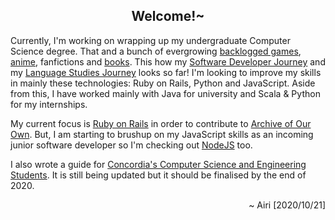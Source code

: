 <h2 align="center">Welcome!~</h2>

Currently, I'm working on wrapping up my undergraduate Computer Science degree. That and a bunch of evergrowing [backlogged games](https://howlongtobeat.com/user.php?n=airi_14x), [anime](https://anilist.co/user/airi14x/), fanfictions and [books](https://www.goodreads.com/user/show/69873775-airi-chow). This how my [Software Developer Journey](https://airi-14x.github.io/projects) and my [Language Studies Journey](https://airi-14x.github.io/languages) looks so far! I'm looking to improve my skills in mainly these technologies: Ruby on Rails, Python and JavaScript. Aside from this, I have worked mainly with Java for university and Scala & Python for my internships.

My current focus is [Ruby on Rails](https://github.com/airi-14x/TheOdinProject-Rails) in order to contribute to [Archive of Our Own](https://github.com/otwcode/otwarchive). But, I am starting to brushup on my JavaScript skills as an incoming junior software developer so I'm checking out [NodeJS](https://github.com/airi-14x/TheOdinProject-NodeJS) too.

I also wrote a guide for [Concordia's Computer Science and Engineering Students](https://airi-14x.github.io/Concordia-Master-Guide/). It is still being updated but it should be finalised by the end of 2020.

<p align="right">~ Airi [2020/10/21]</p>

<!--
![Airi's github stats](https://github-readme-stats.vercel.app/api?username=airi-14x&show_icons=true&theme=dark)
-->
<!--
[![Top Langs](https://github-readme-stats.vercel.app/api/top-langs/?username=airi-14x)](https://github.com/airi-14x/github-readme-stats)
-->

<!--
**airi-14x/airi-14x** is a ✨ _special_ ✨ repository because its `README.md` (this file) appears on your GitHub profile.

Here are some ideas to get you started:

- 🔭 I’m currently working on ...
- 🌱 I’m currently learning ...
- 👯 I’m looking to collaborate on ...
- 🤔 I’m looking for help with ...
- 💬 Ask me about ...
- 📫 How to reach me: ...
- 😄 Pronouns: ...
- ⚡ Fun fact: ...
-->
